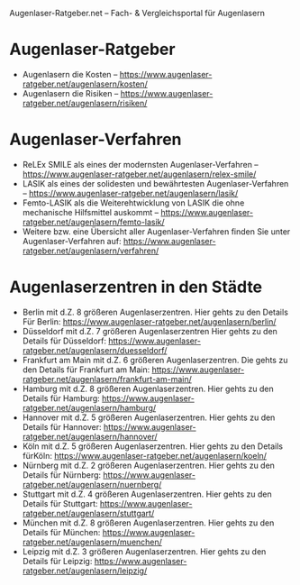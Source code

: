 Augenlaser-Ratgeber.net – Fach- & Vergleichsportal für Augenlasern

# Augenlaser-Ratgeber
- Augenlasern die Kosten – https://www.augenlaser-ratgeber.net/augenlasern/kosten/
- Augenlasern die Risiken – https://www.augenlaser-ratgeber.net/augenlasern/risiken/

# Augenlaser-Verfahren
- ReLEx SMILE als eines der modernsten Augenlaser-Verfahren – https://www.augenlaser-ratgeber.net/augenlasern/relex-smile/
- LASIK als eines der solidesten und bewährtesten Augenlaser-Verfahren – https://www.augenlaser-ratgeber.net/augenlasern/lasik/
- Femto-LASIK als die Weiterehtwicklung von LASIK die ohne mechanische Hilfsmittel auskommt – https://www.augenlaser-ratgeber.net/augenlasern/femto-lasik/
- Weitere bzw. eine Übersicht aller Augenlaser-Verfahren finden Sie unter Augenlaser-Verfahren auf: https://www.augenlaser-ratgeber.net/augenlasern/verfahren/

# Augenlaserzentren in den Städte
- Berlin mit d.Z. 8 größeren Augenlaserzentren. Hier gehts zu den Details Für Berlin: https://www.augenlaser-ratgeber.net/augenlasern/berlin/
- Düsseldorf mit d.Z. 7 größeren Augenlaserzentren Hier gehts zu den Details für Düsseldorf: https://www.augenlaser-ratgeber.net/augenlasern/duesseldorf/
- Frankfurt am Main mit d.Z. 6 größeren Augenlaserzentren. Die gehts zu den Details für Frankfurt am Main: https://www.augenlaser-ratgeber.net/augenlasern/frankfurt-am-main/
- Hamburg mit d.Z. 8 größeren Augenlaserzentren. Hier gehts zu den Details für Hamburg: https://www.augenlaser-ratgeber.net/augenlasern/hamburg/
- Hannover mit d.Z. 5 größeren Augenlaserzentren. Hier gehts zu den Details für Hannover: https://www.augenlaser-ratgeber.net/augenlasern/hannover/
- Köln mit d.Z. 5 größeren Augenlaserzentren. Hier gehts zu den Details fürKöln: https://www.augenlaser-ratgeber.net/augenlasern/koeln/
- Nürnberg mit d.Z. 2 größeren Augenlaserzentren. Hier gehts zu den Details für Nürnberg: https://www.augenlaser-ratgeber.net/augenlasern/nuernberg/
- Stuttgart mit d.Z. 4 größeren Augenlaserzentren. Hier gehts zu den Details für Stuttgart: https://www.augenlaser-ratgeber.net/augenlasern/stuttgart/
- München mit d.Z. 8 größeren Augenlaserzentren. Hier gehts zu den Details für München: https://www.augenlaser-ratgeber.net/augenlasern/muenchen/
- Leipzig mit d.Z. 3 größeren Augenlaserzentren. Hier gehts zu den Details für Leipzig: https://www.augenlaser-ratgeber.net/augenlasern/leipzig/
